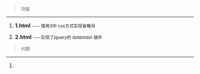 >     功能

----

1. **1.html**
   <small>---- 使用3中 css方式实现省略号</small>

2. **2.html**
   <small>----实现了jquery的 dotdotdot 插件</small>

>     问题
 
 ---
 
1. 
